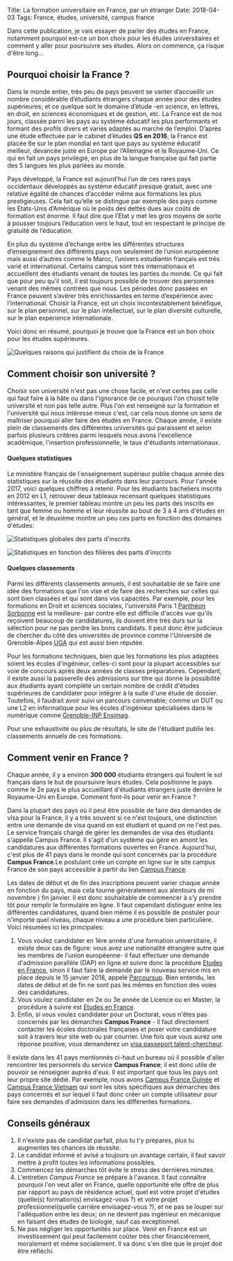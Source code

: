 Title: La formation universitaire en France, par un étranger
Date: 2018-04-03
Tags: France, études, université, campus france

Dans cette publication, je vais essayer de parler des études en France, notamment pourquoi est-ce un bon choix pour les études universitaires et comment y aller pour poursuivre ses études. Alors on commence, ça risque d'être long...

## Pourquoi choisir la France ?
Dans le monde entier, très peu de pays peuvent se vanter d’accueillir un nombre considérable d’étudiants étrangers chaque année pour des études supérieures; et ce quelque soit le domaine
d’étude -en science, en lettres, en droit, en sciences économiques et de gestion, etc. La France est de nos jours, classée parmi les pays au système éducatif les plus performants et formant des profils divers et variés adaptés au marché de l’emploi. D’après une étude effectuée par le cabinet d’études **QS en 2016**, la France est placée 6e sur le plan mondial en tant que pays au système éducatif meilleur, devancée juste en Europe par l’Allemagne et le Royaume-Uni. Ce qui en fait un pays privilégié, en plus de la langue française qui fait partie des 5 langues les plus parlées au monde.

Pays développé, la France est aujourd’hui l’un de ces rares pays occidentaux développés au système éducatif presque gratuit, avec une relative égalité de chances d’accéder même aux formations les plus prestigieuses. Cela fait qu’elle se distingue par exemple des pays comme les Etats-Unis d’Amérique où le poids des dettes dues aux coûts de formation est énorme. Il faut dire que l’Etat y met les gros moyens de sorte à pousser toujours l’éducation vers le haut, tout en respectant le principe de gratuité de l’éducation.

En plus du système d’échange entre les différentes structures d’enseignement des différents pays non seulement de l’union européenne mais aussi d’autres comme le Maroc, l’univers estudiantin français est très varié et international. Certains campus sont très internationaux et accueillent des étudiants venant de toutes les parties du monde. Ce qui fait que pour peu qu’il soit, il est toujours possible de trouver des personnes venant des mêmes contrées que nous. Les périodes donc passées en France peuvent s’avérer très enrichissantes en terme d’expérience avec l’international. Choisir la France, est un choix incontestablement bénéfique, sur le plan personnel, sur le plan intellectuel, sur le plan diversité culturelle, sur le plan expérience internationale.

Voici donc en résumé, pourquoi je trouve que la France est un bon choix pour les études supérieures.

![Quelques raisons qui justifient du choix de la France](/images/choice.png)

## Comment choisir son université ?
Choisir son université n'est pas une chose facile, et n'est certes pas celle qui faut faire à la hâte ou dans l'ignorance de ce pourquoi l'on choisit telle université et non pas telle autre. Plus l'on est renseigné sur la formation et l'université qui nous intéresse mieux c'est, car cela nous donne un sens de maîtriser pourquoi aller faire des études en France. Chaque année, il existe plein de classements des différentes universités qui paraissent et selon parfois plusieurs critères parmi lesquels nous avons l'excellence académique, l'insertion professionnelle, le taux d'étudiants internationaux.

#### Quelques statistiques
Le ministère français de l'enseignement supérieur publie chaque année des statistiques sur la réussite des étudiants dans leur parcours. Pour l'année 2017, voici quelques chiffres à retenir. Pour les étudiants bacheliers inscrits en 2012 en L1, retrouver deux tableaux recensant quelques statistiques intéressantes, le premier tableau montre un peu les parts des inscrits en tant que femme ou homme et leur réussite au bout de 3 à 4 ans d'études en général, et le deuxième montre un peu ces parts en fonction des domaines d'études:

![Statistiques globales des parts d'inscrits](/images/stats0.png)

![Statistiques en fonction des filières des parts d'inscrits](/images/stats1.png)

#### Quelques classements
Parmi les différents classements annuels, il est souhaitable de se faire une idée des formations que l'on vise et de faire des recherches sur celles qui sont bien classées et qui sont dans vos capacités. Par exemple, pour les formations en Droit et sciences sociales, l'université Paris 1 [Panthéon Sorbonne](http://www.pantheonsorbonne.fr/accueil) est la meilleure- par contre elle est difficile d'accès vue qu'ils reçoivent beaucoup de candidatures, ils doivent être très durs sur la sélection pour ne pas perdre les bons candidats. Il peut donc être judicieux de chercher du côté des universités de province comme l'Université de Grenoble-Alpes [UGA](https://www.univ-grenoble-alpes.fr/) qui est aussi bien réputée.

Pour les formations techniques, bien que les formations les plus adaptées soient les écoles d'ingénieur, celles-ci sont pour la plupart accessibles sur voie de concours après deux années de classes préparatoires. Cependant, il existe aussi la passerelle des admissions sur titre qui donne la possibilité aux étudiants ayant complété un certain nombre de crédit d'études supérieures de candidater pour intégrer à la suite d'une étude de dossier. Toutefois, il faudrait avoir suivi un parcours convenable; comme un DUT ou une L2 en informatique pour les écoles d'ingénieur spécialisées dans le numérique comme [Grenoble-INP Ensimag](http://ensimag.grenoble-inp.fr/).

Pour une exhaustivité ou plus de résultats, le site de l'étudiant publie les classements annuels de ces formations.

## Comment venir en France ?
Chaque année, il y a environ **300 000** étudiants  étrangers qui foulent le sol français dans le but de poursuivre leurs études. Cela positionne le pays comme le 2e pays le plus accueillant d'étudiants étrangers juste derrière le Royaume-Uni en Europe. Comment font-ils pour venir en France ?

Dans la plupart des pays où il peut être possible de faire des demandes de visa pour la France, il y a très souvent si ce n'est toujours, une distinction entre une demande de visa quand on est étudiant et quand on ne l'est pas. Le service français chargé de gérer les demandes de visa des étudiants s'appelle Campus France. Il s'agit d'un système qui gère en amont les candidatures aux différentes formations ouvertes en France. Aujourd'hui, c'est plus de 41 pays dans le monde qui sont concernés par la procédure **Campus France**.Le postulant crée un compte en ligne sur le site campus France de son pays accessible à partir du lien [Campus France](https://www.campusfrance.org/fr).

Les dates de début et de fin des inscriptions peuvent varier chaque année en fonction du pays, mais cela tourne généralement aux alentours de mi novembre ) fin janvier. Il est donc souhaitable de commencer à s'y prendre tôt pour remplir le formulaire en ligne. Il faut cependant distinguer entre les différentes candidatures, quand bien même il es possible de postuler pour n'importe quel niveau, chaque niveau a une procédure bien particulière. Voici résumées ici les principales:


1. Vous voulez candidater en 1ère année d'une formation universitaire, il existe deux cas de figure: vous avez une nationalité étrangère autre que les membres de l'union européenne- il faut effectuer une demande d'admission parallèle (DAP) en ligne et suivre donc la procédure [Etudes en France](https://pastel.diplomatie.gouv.fr/etudesenfrance/dyn/public/authentification/login.html), sinon il faut faire la demande par le nouveau service mis en place depuis le 15 janvier 2018, appelé [Parcoursup](https://www.parcoursup.fr/). Bien entendu, les dates de début et de fin ne sont pas les mêmes en fonction des voies des candidatures.
2. Vous voulez candidater en 2e ou 3e année de Licence ou en Master, la procédure à suivre est [Etudes en France](https://pastel.diplomatie.gouv.fr/etudesenfrance/dyn/public/authentification/login.html).
3. Enfin, si vous voulez candidater pour un Doctorat, vous n'êtes pas concernés par les démarches **Campus France** - Il faut directement contacter les écoles doctorales françaises et poser votre candidature soit à travers leur site web ou par courrier. Une fois que vous aurez une réponse positive, vous demanderez un [visa passeport talent-chercheur](https://www.campusfrance.org/fr/node/2219).

Il existe dans les 41 pays mentionnés ci-haut un bureau où il possible d'aller rencontrer les personnels du service **Campus France**; il est donc utile de pouvoir se renseigner auprès d'eux. Il est important que tous les pays ont leur propre site dédié. Par exemple, nous avons [Campus France Guinée](http://www.guinee.campusfrance.org/) et [Campus France Vietnam](http://www.vietnam.campusfrance.org/) qui sont les sites spécifiques aux démarches des pays concernés et sur lequel il faut donc créer un compte utilisateur pour faire ses demandes d'admission dans les différentes formations.

## Conseils généraux
1. Il n'existe pas de candidat parfait, plus tu t'y prépares, plus tu augmentes tes chances de réussite.
2. Le candidat informé et avisé a toujours un avantage certain, il faut savoir mettre à profit toutes les informations possibles.
3. Commencez les démarches tôt évite le stress des dernières minutes.
4. L'entretien *Campus France* se prépare à l'avance. Il faut connaître pourquoi l'on veut aller en France, quelle opportunité elle offre de plus par rapport au pays de résidence actuel, quel est votre projet d'études (quelle(s) formation(s) envisagez-vous ?) et votre projet professionnel(quelle carrière envisagez-vous ?), et ne pas se louper sur l'adéquation entre les deux; on ne devient pas ingénieur en mécanique en faisant des études de biologie, sauf cas exceptionnel.
5. Ne pas négliger les opportunités sur place. Venir en France est un investissement qui peut facilement coûter très cher financièrement, moralement et même socialement. Il va donc s'en dire que le projet doit être réfléchi.
